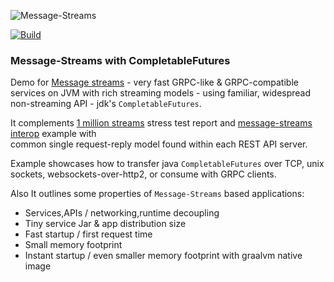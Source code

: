 ![Message-Streams](readme/mstreams.png)

[![Build](https://github.com/jauntsdn/message-streams-futures-examples/actions/workflows/ci-build.yml/badge.svg)](https://github.com/jauntsdn/message-streams-futures-examples/actions/workflows/ci-build.yml)
### Message-Streams with CompletableFutures

Demo for [Message streams](https://github.com/jauntsdn/rsocket-jvm) - very fast GRPC-like & GRPC-compatible services 
on JVM with rich streaming models - using familiar, widespread non-streaming API - jdk's `CompletableFutures`. 

It complements [1 million streams](https://jauntsdn.com/post/rsocket-million-streams-2/) stress test report and [message-streams interop](https://github.com/jauntsdn/rsocket-jvm-interop-examples) example with  
common single request-reply model found within each REST API server.

Example showcases how to transfer java `CompletableFutures` over TCP, unix sockets, websockets-over-http2, 
or consume with GRPC clients.

Also It outlines some properties of `Message-Streams` based applications:

* Services,APIs / networking,runtime decoupling
* Tiny service Jar & app distribution size
* Fast startup / first request time
* Small memory footprint
* Instant startup / even smaller memory footprint with graalvm native image